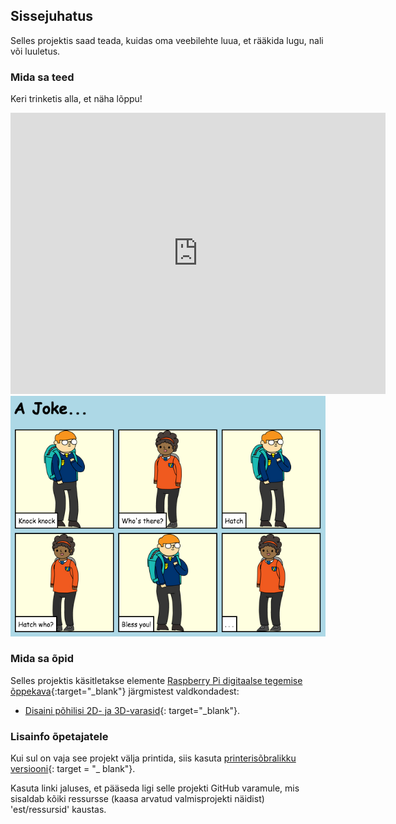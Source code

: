 ## Sissejuhatus

Selles projektis saad teada, kuidas oma veebilehte luua, et rääkida lugu, nali või luuletus.

### Mida sa teed

Keri trinketis alla, et näha lõppu!

<div class="trinket">
  <iframe src="https://trinket.io/embed/html/c8afdef912?outputOnly=true&start=result" width="600" height="450" frameborder="0" marginwidth="0" marginheight="0" allowfullscreen>
  </iframe>
  <img src="images/story-final.png">
</div>

### Mida sa õpid

Selles projektis käsitletakse elemente [Raspberry Pi digitaalse tegemise õppekava](http://rpf.io/curriculum){:target="_blank"} järgmistest valdkondadest:

+ [Disaini põhilisi 2D- ja 3D-varasid](https://www.raspberrypi.org/curriculum/design/creator){: target="_blank"}.

### Lisainfo õpetajatele

Kui sul on vaja see projekt välja printida, siis kasuta [printerisõbralikku versiooni](https://projects.raspberrypi.org/en/projects/tell-a-story/print){: target = "_ blank"}.

Kasuta linki jaluses, et pääseda ligi selle projekti GitHub varamule, mis sisaldab kõiki ressursse (kaasa arvatud valmisprojekti näidist) 'est/ressursid' kaustas.